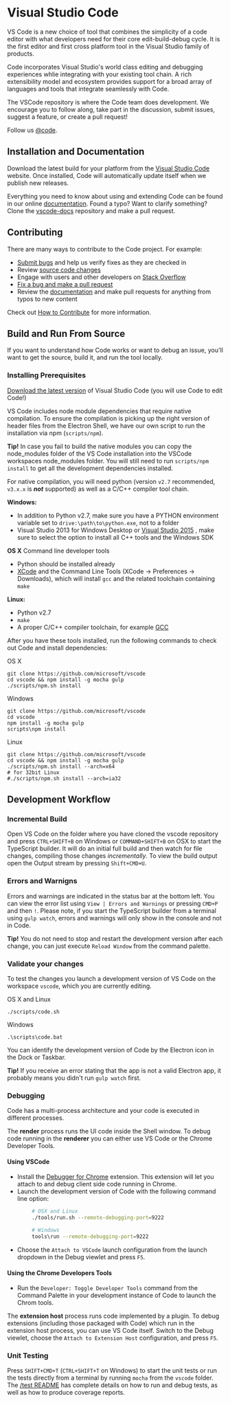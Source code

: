 # Visual Studio Code

VS Code is a new choice of tool that combines the simplicity of a code editor with what developers need for their core edit-build-debug cycle. It is the first editor and first cross platform tool in the Visual Studio family of products.

Code incorporates Visual Studio's world class editing and debugging experiences whlie integrating with your existing tool chain. A rich extensibility model and ecosystem provides support for a broad array of languages and tools that integrate seamlessly with Code.

The VSCode repository is where the Code team does development. We encourage you to follow along, take part in the discussion, submit issues, suggest a feature, or create a pull request!

Follow us [@code](https://twitter.com/code).

## Installation and Documentation
Download the latest build for your platform from the [Visual Studio Code](http://code.visualstudio.com) website. Once installed, Code will automatically update itself when we publish new releases.

Everything you need to know about using and extending Code can be found in our online [documentation](http://code.visualstudio.com/docs). Found a typo? Want to clarify something? Clone the [vscode-docs](https://github.com/microsoft/vscode-docs) repository and make a pull request.

## Contributing

There are many ways to contribute to the Code project. For example:

* [Submit bugs](https://github.com/microsoft/vscode/issues) and help us verify fixes as they are checked in
* Review [source code changes](https://github.com/microsoft/vscode/pulls)
* Engage with users and other developers on [Stack Overflow](http://go.microsoft.com/fwlink/?LinkID=536384)
* [Fix a bug and make a pull request](https://github.com/Microsoft/vscode/wiki/How-to-Contribute)
* Review the [documentation](https://github.com/microsoft/vscode-docs) and make pull requests for anything from typos to new content

Check out [How to Contribute](https://github.com/Microsoft/vscode/wiki) for more information.

## Build and Run From Source

If you want to understand how Code works or want to debug an issue, you'll want to get the source, build it, and run the tool locally.

### Installing Prerequisites

[Download the latest version](https://code.visualstudio.com/Download) of Visual Studio Code (you will use Code to edit Code!)

VS Code includes node module dependencies that require native compilation. To ensure the compilation is picking up the right version of header files from the Electron Shell, we have our own script to run the installation via npm (`scripts/npm`).

**Tip!** In case you fail to build the native modules you can copy the node_modules folder of the VS Code installation into the VSCode workspaces node_modules folder. You will still need to run `scripts/npm install` to get all the development dependencies installed.

For native compilation, you will need python (version `v2.7` recommended, `v3.x.x` is __*not*__ supported) as well as a C/C++ compiler tool chain.

**Windows:**
* In addition to Python v2.7, make sure you have a PYTHON environment variable set to `drive:\path\to\python.exe`, not to a folder
* Visual Studio 2013 for Windows Desktop or [Visual Studio 2015](https://www.visualstudio.com/en-us/products/visual-studio-community-vs.aspx) , make sure to select the option to install all C++ tools and the Windows SDK

**OS X** Command line developer tools
* Python should be installed already
* [XCode](https://developer.apple.com/xcode/downloads/) and the Command Line Tools (XCode -> Preferences -> Downloads), which will install `gcc` and the related toolchain containing `make`

**Linux:**
* Python v2.7
* `make`
* A proper C/C++ compiler toolchain, for example [GCC](https://gcc.gnu.org)

After you have these tools installed, run the following commands to check out Code and install dependencies:

OS X

	git clone https://github.com/microsoft/vscode
	cd vscode && npm install -g mocha gulp
	./scripts/npm.sh install

Windows

	git clone https://github.com/microsoft/vscode
	cd vscode
	npm install -g mocha gulp
	scripts\npm install

Linux

	git clone https://github.com/microsoft/vscode
	cd vscode && npm install -g mocha gulp
	./scripts/npm.sh install --arch=x64
	# for 32bit Linux
	#./scripts/npm.sh install --arch=ia32

## Development Workflow

### Incremental Build
Open VS Code on the folder where you have cloned the vscode repository and press `CTRL+SHIFT+B` on Windows or `COMMAND+SHIFT+B` on OSX to start the TypeScript builder. It will do an initial full build and then watch for file changes, compiling those changes *incrementally*. To view the build output open the Output stream by pressing `Shift+CMD+U`.

### Errors and Warnigns
Errors and warnings are indicated in the status bar at the bottom left. You can view the error list using `View | Errors and Warnings` or pressing `CMD+P` and then `!`. Please note, if you start the TypeScript builder from a terminal using `gulp watch`, errors and warnings will only show in the console and not in Code.

**Tip!** You do not need to stop and restart the development version after each change, you can just execute `Reload Window` from the command palette.

### Validate your changes
To test the changes you launch a development version of VS Code on the workspace `vscode`, which you are currently editing.

OS X and Linux

	./scripts/code.sh

Windows

	.\scripts\code.bat

You can identify the development version of Code by the Electron icon in the Dock or Taskbar.

**Tip!** If you receive an error stating that the app is not a valid Electron app, it probably means you didn't run `gulp watch` first.

### Debugging
Code has a multi-process architecture and your code is executed in different processes.

The **render** process runs the UI code inside the Shell window. To debug code running in the **renderer** you can either use VS Code or the Chrome Developer Tools.

#### Using VSCode
* Install the [Debugger for Chrome](https://marketplace.visualstudio.com/items/msjsdiag.debugger-for-chrome) extension. This extension will let you attach to and debug client side code running in Chrome.
* Launch the development version of Code with the following command line option:

``` bash
		# OSX and Linux
		./tools/run.sh --remote-debugging-port=9222

		# Windows
		tools\run --remote-debugging-port=9222
```

* Choose the `Attach to VSCode` launch configuration from the launch dropdown in the Debug viewlet and press `F5`.


#### Using the Chrome Developers Tools

* Run the `Developer: Toggle Developer Tools` command from the Command Palette in your development instance of Code to launch the Chrom tools.

The **extension host** process runs code implemented by a plugin. To debug extensions (including those packaged with Code) which run in the extension host process, you can use VS Code itself. Switch to the Debug viewlet, choose the `Attach to Extension Host` configuration, and press `F5`.

### Unit Testing
Press `SHIFT+CMD+T` (`CTRL+SHIFT+T` on Windows) to start the unit tests or run the tests directly from a terminal by running `mocha` from the `vscode` folder. The [/test README](test/README.md) has complete details on how to run and debug tests, as well as how to produce coverage reports.